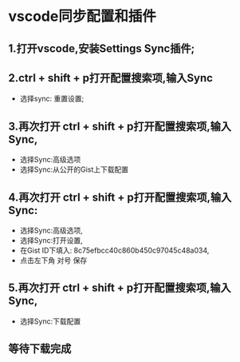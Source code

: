 # vscode同步配置和插件
## 1.打开vscode,安装Settings Sync插件;
## 2.ctrl + shift + p打开配置搜索项,输入Sync
- 选择sync: 重置设置;
## 3.再次打开 ctrl + shift + p打开配置搜索项,输入Sync,
- 选择Sync:高级选项
- 选择Sync:从公开的Gist上下载配置
## 4.再次打开 ctrl + shift + p打开配置搜索项,输入Sync:
- 选择Sync:高级选项,
- 选择Sync:打开设置,
- 在Gist ID下填入: 8c75efbcc40c860b450c97045c48a034,
- 点击左下角 对号 保存
## 5.再次打开 ctrl + shift + p打开配置搜索项,输入Sync,
- 选择Sync:下载配置
## 等待下载完成